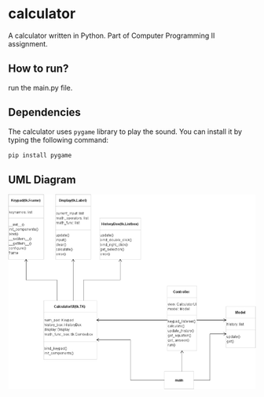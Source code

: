 # calculator
A calculator written in Python. Part of Computer Programming II assignment.

## How to run?
run the main.py file.

## Dependencies
The calculator uses `pygame` library to play the sound. You can install it by typing the following command:
```py
pip install pygame
```

## UML Diagram
![uml_class_diagram](uml_diagram.png)